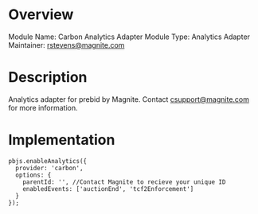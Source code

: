 # Overview

Module Name: Carbon Analytics Adapter
Module Type: Analytics Adapter
Maintainer: rstevens@magnite.com

# Description

Analytics adapter for prebid by Magnite. Contact csupport@magnite.com for more information.

# Implementation

```
pbjs.enableAnalytics({
  provider: 'carbon',
  options: {
    parentId: '', //Contact Magnite to recieve your unique ID
    enabledEvents: ['auctionEnd', 'tcf2Enforcement']
  }
});
```